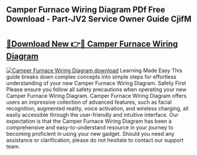 ## Camper Furnace Wiring Diagram PDf Free Download - Part-JV2 Service Owner Guide CjifM

# <h2><a href="http://dfoud3.blite.top/?on=Camper+Furnace+Wiring+Diagram">🔗Download New 👉🔴 Camper Furnace Wiring Diagram</a></h2>

[![Camper Furnace Wiring Diagram download](https://i.imgur.com/lujVjoI.png)](http://dfoud3.blite.top/?on=Camper+Furnace+Wiring+Diagram)
Learning Made Easy This guide breaks down complex concepts into simple steps for effortless understanding of your new Camper Furnace Wiring Diagram. Safety First Please ensure you follow all safety precautions when operating your new Camper Furnace Wiring Diagram. Camper Furnace Wiring Diagram offers users an impressive collection of advanced features, such as facial recognition, augmented reality, voice activation, and wireless charging, all easily accessible through the user-friendly and intuitive interface. Our expectation is that the Camper Furnace Wiring Diagram has been a comprehensive and easy-to-understand resource in your journey to becoming proficient in using your new gadget. Should you need any assistance or clarification, please do not hesitate to contact our support team.
